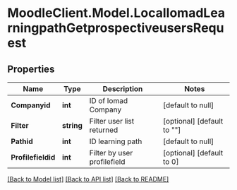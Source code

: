 # MoodleClient.Model.LocalIomadLearningpathGetprospectiveusersRequest

## Properties

Name | Type | Description | Notes
------------ | ------------- | ------------- | -------------
**Companyid** | **int** | ID of Iomad Company | [default to null]
**Filter** | **string** | Filter user list returned | [optional] [default to ""]
**Pathid** | **int** | ID learning path | [default to null]
**Profilefieldid** | **int** | Filter by user profilefield | [optional] [default to 0]

[[Back to Model list]](../README.md#documentation-for-models) [[Back to API list]](../README.md#documentation-for-api-endpoints) [[Back to README]](../README.md)

